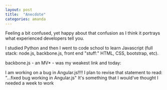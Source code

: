 ```yaml
---
layout: post
title:  "Anecdote"
categories: amanda
---
```


Feeling a bit confused, yet happy about that confusion as I think it portrays what experienced developers tell you.

I studied Python and then I went to code school to learn Javascript (full stack: node.js, backbone.js, front end "stuff:" HTML, CSS, bootstrap, etc).  

backbone.js - an MV* - was my weakest link and today:

I am working on a bug in Angular.js!!!!  I plan to revise that statement to read:  "...fixed bug working in Angular.js"   It's something that I would've thought I needed a week to work 
